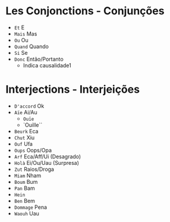 # Les Conjonctions - Conjunções

-   `Et` E
-   `Mais` Mas
-   `Ou` Ou
-   `Quand` Quando
-   `Si` Se
-   `Donc` Então/Portanto
    -   Indica causalidade1

# Interjections - Interjeições

-   `D'accord` Ok
-   `Aïe` Ai/Au
    -   `Ouïe`
    -   `Ouille``
-   `Beurk` Eca
-   `Chut` Xiu
-   `Ouf` Ufa
-   `Oups` Oops/Opa
-   `Arf` Eca/Aff/Ui (Desagrado)
-   `Holà` Ei/Ou/Uau (Surpresa)
-   `Zut` Raios/Droga
-   `Miam` Nham
-   `Boum` Bum
-   `Pan` Bam
-   `Hein`
-   `Ben` Bem
-   `Dommage` Pena
-   `Waouh` Uau
